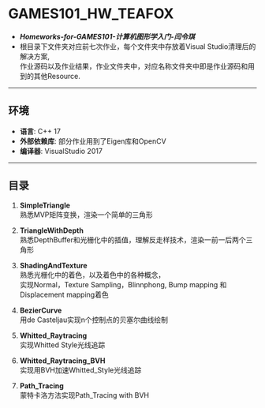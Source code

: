 # GAMES101_HW_TEAFOX

* ***Homeworks-for-GAMES101-计算机图形学入门-闫令琪***
* 根目录下文件夹对应前七次作业，每个文件夹中存放着Visual Studio清理后的解决方案,   
作业源码以及作业结果，作业文件夹中，对应名称文件夹中即是作业源码和用到的其他Resource.  
***
## 环境
* **语言**: C++ 17
* **外部依赖库**: 部分作业用到了Eigen库和OpenCV
* **编译器**: VisualStudio 2017
***
## 目录
1. **SimpleTriangle**  
熟悉MVP矩阵变换，渲染一个简单的三角形

2. **TriangleWithDepth**  
熟悉DepthBuffer和光栅化中的插值，理解反走样技术，渲染一前一后两个三角形

3. **ShadingAndTexture**  
熟悉光栅化中的着色，以及着色中的各种概念，  
实现Normal，Texture  Sampling，Blinnphong, Bump mapping 和Displacement mapping着色

4. **BezierCurve**  
用de Casteljau实现n个控制点的贝塞尔曲线绘制

5. **Whitted_Raytracing**  
实现Whitted Style光线追踪 

6. **Whitted_Raytracing_BVH**    
实现用BVH加速Whitted_Style光线追踪  

7. **Path_Tracing**  
蒙特卡洛方法实现Path_Tracing with BVH